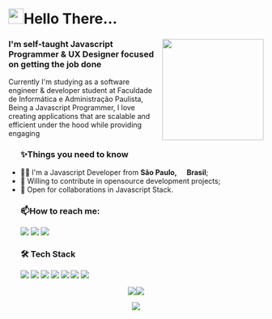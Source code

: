 
<!--
**JVMarks/JVMarks** is a ✨ _special_ ✨ repository because its `README.md` (this file) appears on your GitHub profile.

Here are some ideas to get you started:
- Hi there 👋: ...
- 🔭 I’m currently working on: ...
- 🌱 I’m currently learning: ...
- 👯 I’m looking to collaborate on: ...
- 🤔 I’m looking for help with: ...
- 💬 Ask me about: ...
- 📫 How to reach me: ...
- 😄 Pronouns: ...
- ⚡ Fun fact: ...
-->

<div id="readme" class="Box md js-code-block-container Box--responsive">
    <div class="Box-header d-flex flex-items-center flex-justify-between bg-white border-bottom-0">     
      <h1 class="Box-title pr-3">
    <img src="https://emojis.slackmojis.com/emojis/images/1531849430/4246/blob-sunglasses.gif?1531849430" width="30"/>Hello There...
      </h1>
    </div>
      <div class="Box-body px-5 pb-5">
       <h3>
           <img align='right' src='https://media1.tenor.com/images/2477b4b564fa225af89ede7ef3f51d70/tenor.gif?itemid=17534947' width='200'>
           I'm self-taught Javascript Programmer & UX Designer focused on getting the job done</h3>
       <p>Currently I'm studying as a software engineer & developer student at Faculdade de Informática e Administração Paulista, 
Being a Javascript Programmer, I love creating applications that are scalable and efficient under the hood while providing engaging</p>
<ul> 
  <h3>✨Things you need to know</h3>
   <li>🧑‍💻 I'm a Javascript Developer from <b>São Paulo, <img src="https://image.flaticon.com/icons/svg/197/197386.svg" width="13"/> Brasil</b>;</li>
   <li>👯 Willing to contribute in opensource development projects;</li>
    <li>🤝 Open for collaborations in Javascript Stack.</li>
</ul>
 <ul>
   <h3>📫How to reach me:</h3>
<a href="https://linkedin.com/in/joão-victor-marks-74b26a193/"><img src="https://img.shields.io/badge/linkedin-0077B5.svg?style=for-the-badge&logo=linkedin&logoColor=white"></a>
<a href="https://instagram.com/jv.marks"><img src="https://img.shields.io/badge/instagram-E4405F.svg?style=for-the-badge&logo=instagram&logoColor=white"></a>
<a href="mailto:jovic.marks@gmail.com"><img src="https://img.shields.io/badge/e‑mail-D14836.svg?style=for-the-badge&logo=GMail&logoColor=white"></a>
</ul>
          
 <ul>
    <h3>🛠 Tech Stack</h3>      
  <p>
  <img src="https://img.shields.io/badge/javascript%20-%23323330.svg?&style=for-the-badge&logo=javascript&logoColor=%23F7DF1E"/>
  <img src="https://img.shields.io/badge/typescript%20-%23007ACC.svg?&style=for-the-badge&logo=typescript&logoColor=white"/>
  <img src="https://img.shields.io/badge/react%20-%2320232a.svg?&style=for-the-badge&logo=react&logoColor=%2361DAFB"/>
  <img src="https://img.shields.io/badge/react_native%20-%2320232a.svg?&style=for-the-badge&logo=react&logoColor=%2361DAFB"/>
  <img src="https://img.shields.io/badge/node.js%20-%2343853D.svg?&style=for-the-badge&logo=node.js&logoColor=white"/>
  <img src="https://img.shields.io/badge/git%20-%23F05033.svg?&style=for-the-badge&logo=git&logoColor=white"/>
  <img src="https://img.shields.io/badge/github%20-%23121011.svg?&style=for-the-badge&logo=github&logoColor=white"/>
 </p>
</ul>
<p align = "center">
<img src="https://badges.pufler.dev/visits/JVMarks/JVMarks?style=for-the-badge"><img src="https://badges.pufler.dev/repos/JVMarks?style=for-the-badge">
</p>
<p align = "center">
  <img align = "center" src="https://github-readme-stats.vercel.app/api?username=JVMarks&&show_icons=true&title_color=ffffff&icon_color=bb2acf&text_color=daf7dc&bg_color=151515">
</p>
